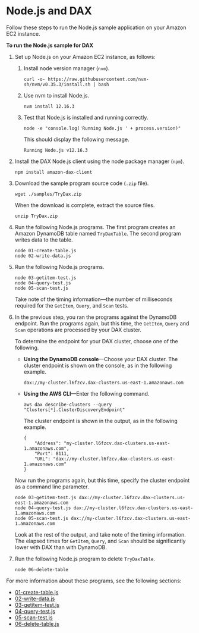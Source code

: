# Node\.js and DAX<a name="DAX.client.run-application-nodejs"></a>

Follow these steps to run the Node\.js sample application on your Amazon EC2 instance\.

**To run the Node\.js sample for DAX**

1. Set up Node\.js on your Amazon EC2 instance, as follows:

   1. Install node version manager \(`nvm`\)\.

      ```
      curl -o- https://raw.githubusercontent.com/nvm-sh/nvm/v0.35.3/install.sh | bash
      ```

   1. Use nvm to install Node\.js\.

      ```
      nvm install 12.16.3
      ```

   1. Test that Node\.js is installed and running correctly\.

      ```
      node -e "console.log('Running Node.js ' + process.version)"
      ```

      This should display the following message\.

      `Running Node.js v12.16.3`

1. Install the DAX Node\.js client using the node package manager \(`npm`\)\.

   ```
   npm install amazon-dax-client
   ```

1. Download the sample program source code \(`.zip` file\)\.

   ```
   wget ./samples/TryDax.zip
   ```

   When the download is complete, extract the source files\.

   ```
   unzip TryDax.zip
   ```

1. Run the following Node\.js programs\. The first program creates an Amazon DynamoDB table named `TryDaxTable`\. The second program writes data to the table\.

   ```
   node 01-create-table.js
   node 02-write-data.js
   ```

1. Run the following Node\.js programs\.

   ```
   node 03-getitem-test.js
   node 04-query-test.js
   node 05-scan-test.js
   ```

    Take note of the timing information—the number of milliseconds required for the `GetItem`, `Query`, and `Scan` tests\.

1. In the previous step, you ran the programs against the DynamoDB endpoint\. Run the programs again, but this time, the `GetItem`, `Query` and `Scan` operations are processed by your DAX cluster\.

   To determine the endpoint for your DAX cluster, choose one of the following\.
   + **Using the DynamoDB console**—Choose your DAX cluster\. The cluster endpoint is shown on the console, as in the following example\.

     ```
     dax://my-cluster.l6fzcv.dax-clusters.us-east-1.amazonaws.com
     ```
   + **Using the AWS CLI**—Enter the following command\.

     ```
     aws dax describe-clusters --query "Clusters[*].ClusterDiscoveryEndpoint"
     ```

     The cluster endpoint is shown in the output, as in the following example\.

     ```
     {
         "Address": "my-cluster.l6fzcv.dax-clusters.us-east-1.amazonaws.com",
         "Port": 8111,
         "URL": "dax://my-cluster.l6fzcv.dax-clusters.us-east-1.amazonaws.com"
     }
     ```

   Now run the programs again, but this time, specify the cluster endpoint as a command line parameter\.

   ```
   node 03-getitem-test.js dax://my-cluster.l6fzcv.dax-clusters.us-east-1.amazonaws.com
   node 04-query-test.js dax://my-cluster.l6fzcv.dax-clusters.us-east-1.amazonaws.com
   node 05-scan-test.js dax://my-cluster.l6fzcv.dax-clusters.us-east-1.amazonaws.com
   ```

   Look at the rest of the output, and take note of the timing information\. The elapsed times for `GetItem`, `Query`, and `Scan` should be significantly lower with DAX than with DynamoDB\.

1. Run the following Node\.js program to delete `TryDaxTable`\.

   ```
   node 06-delete-table
   ```

For more information about these programs, see the following sections:
+ [01\-create\-table\.js](DAX.client.run-application-nodejs.01-create-table.md)
+ [02\-write\-data\.js](DAX.client.run-application-nodejs.02-write-data.md)
+ [03\-getitem\-test\.js](DAX.client.run-application-nodejs.03-getitem-test.md)
+ [04\-query\-test\.js](DAX.client.run-application-nodejs.04-query-test.md)
+ [05\-scan\-test\.js](DAX.client.run-application-nodejs.05-scan-test.md)
+ [06\-delete\-table\.js](DAX.client.run-application-nodejs.06-delete-table.md)